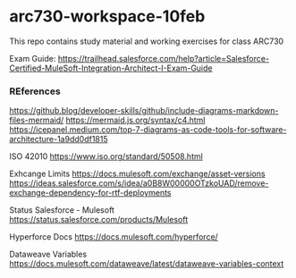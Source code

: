 # arc730-workspace-10feb
This repo contains study material and working exercises for class ARC730

Exam Guide: https://trailhead.salesforce.com/help?article=Salesforce-Certified-MuleSoft-Integration-Architect-I-Exam-Guide


### REferences

https://github.blog/developer-skills/github/include-diagrams-markdown-files-mermaid/
https://mermaid.js.org/syntax/c4.html
https://icepanel.medium.com/top-7-diagrams-as-code-tools-for-software-architecture-1a9dd0df1815

ISO 42010 https://www.iso.org/standard/50508.html


Exhcange Limits
https://docs.mulesoft.com/exchange/asset-versions
https://ideas.salesforce.com/s/idea/a0B8W00000OTzkoUAD/remove-exchange-dependency-for-rtf-deployments

Status Salesforce - Mulesoft
https://status.salesforce.com/products/Mulesoft

Hyperforce Docs
https://docs.mulesoft.com/hyperforce/

Dataweave Variables
https://docs.mulesoft.com/dataweave/latest/dataweave-variables-context
